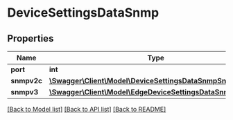 # DeviceSettingsDataSnmp

## Properties
Name | Type | Description | Notes
------------ | ------------- | ------------- | -------------
**port** | **int** |  | [optional] 
**snmpv2c** | [**\Swagger\Client\Model\DeviceSettingsDataSnmpSnmpv2c**](DeviceSettingsDataSnmpSnmpv2c.md) |  | [optional] 
**snmpv3** | [**\Swagger\Client\Model\EdgeDeviceSettingsDataSnmpSnmpv3**](EdgeDeviceSettingsDataSnmpSnmpv3.md) |  | [optional] 

[[Back to Model list]](../README.md#documentation-for-models) [[Back to API list]](../README.md#documentation-for-api-endpoints) [[Back to README]](../README.md)


